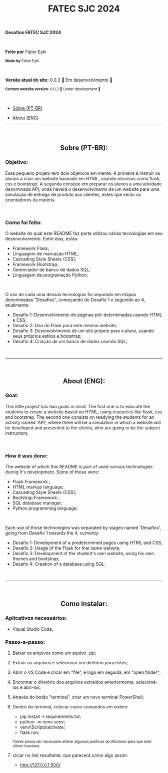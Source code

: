 <h1 align="center">FATEC SJC 2024</h1>

<br>

**Desafios FATEC SJC 2024**

<br>

**Feito por** Fabio Eyki

<sup>**Made by** Fabio Eyki</sup>

<br>

**Versão atual do site:** 0.0.3 :construction: Em desenvolvimento :construction:

<sup>**Current website version:** 0.0.3 :construction: Under development :construction:</sup>

<br>

- [Sobre (PT-BR)](https://github.com/llWinter1z/Desafios-3semestre-FATEC-2024/blob/Desafio-4-0.0.2/README.md#sobre-pt-br)

- [About (ENG)](https://github.com/llWinter1z/Desafios-3semestre-FATEC-2024/blob/Desafio-4-0.0.2/README.md#about-eng)

------------------

<br>

<h2 align="center">Sobre (PT-BR):</h2>

### **Objetivo:**

Esse pequeno projeto tem dois objetivos em mente. A primeira é instruir os alunos a criar um website baseado em HTML, usando recursos como flask, css e bootstrap. A segunda consiste em preparar os alunos a uma atividade denominada API, onde haverá o desenvolvimento de um website para uma simulação de entrega de produto aos clientes, estes que serão os orientadores da matéria.

<br>

### **Como foi feito:**

O website do qual este README faz parte utilizou várias tecnologias em seu desenvolvimento. Entre elas, estão:

* Framework Flask;
* Linguagem de marcação HTML;
* Cascading Style Sheets (CSS);
* Framework Bootstrap;
* Gerenciador de banco de dados SQL;
* Linguagem de programação Python;

<br>

O uso de cada uma dessas tecnologias foi separado em etapas denominadas "Desafios", começando do Desafio 1 e seguindo ao 4, atualmente:

* Desafio 1: Desenvolvimento de páginas pré-determinadas usando HTML e CSS;
* Desafio 2: Uso do Flask para este mesmo website;
* Desafio 3: Desenvolvimento de um site próprio para o aluno, usando seus próprios estilos e bootstrap;
* Desafio 4: Criação de um banco de dados usando SQL;

<br>

------------------------------------

<br>

<h2 align="center">About (ENG):</h2>

### **Goal:**

This little project has two goals in mind. The first one is to educate the students to create a website based on HTML, using resources like flask, css and bootstrap. The second one consists on readying the students for an activity named 'API', where there will be a simulation in which a website will be developed and presented to the clients, who are going to be the subject instructors.

<br>

### **How it was done:**

The website of which this README is part of used various technologies during it's development. Some of those were:

* Flask Framework ;
* HTML markup language;
* Cascading Style Sheets (CSS);
* Bootstrap Framework ;
* SQL database manager;
* Python programming language;

<br>

Each use of those technologies was separated by stages named 'Desafios', going from Desafio 1 towards the 4, currently:

* Desafio 1: Development of a predetermined pages using HTML and CSS;
* Desafio 2: Usage of the Flask for that same website;
* Desafio 3: Development of the student's own website, using his own themes and bootstrap;
* Desafio 4: Creation of a database using SQL;

<br>

------------------------------------

<br>

<h2 align="center">Como instalar:</h2>

### **Aplicativos necessários:**

* Visual Studio Code;

### **Passo-a-passo:**
1. Baixar os arquivos como um aquivo .zip;
2. Extrair os arquivos e selecionar um diretório para estes;
3. Abrir o VS Code e clicar em "file", e logo em seguida, em "open folder";
4. Encontrar o diretório dos arquivos extraidos anteriormente, selecioná-los e abri-los;
5. Através do botão "terminal", criar um novo terminal PowerShell;
6. Dentro do terminal, colocar esses comandos em ordem:
     * pip install -r requirements.txt;
     * python -m venv venv;
     * venv\Scripts\activate;
     * flask run;

      <sup>Talvez possa ser necessário alterar algumas políticas do Windows para que este último funcione.</sup>
7. clicar no link resultante, que parecerá como algo assim:
     * http://127.0.0.1:500/
